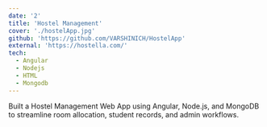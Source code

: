 ```yaml
---
date: '2'
title: 'Hostel Management'
cover: './hostelApp.jpg'
github: 'https://github.com/VARSHINICH/HostelApp'
external: 'https://hostella.com/'
tech:
  - Angular
  - Nodejs
  - HTML
  - Mongodb
---
```


Built a Hostel Management Web App using Angular, Node.js, and MongoDB to streamline room allocation, student records, and admin workflows.
